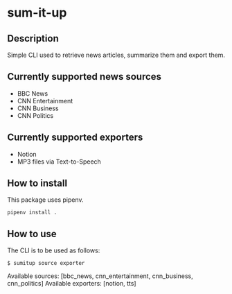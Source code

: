 # sum-it-up

## Description

Simple CLI used to retrieve news articles, summarize them and export them.

## Currently supported news sources

- BBC News
- CNN Entertainment
- CNN Business
- CNN Politics

## Currently supported exporters

- Notion
- MP3 files via Text-to-Speech

## How to install

This package uses pipenv.

    pipenv install .

## How to use

The CLI is to be used as follows:

    $ sumitup source exporter

Available sources: [bbc_news, cnn_entertainment, cnn_business, cnn_politics]
Available exporters: [notion, tts]
